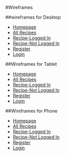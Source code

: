 #Wireframes

##wireframes for Desktop

 - [Homepage](readme-images/wireframes/desktop/homepage-desktop.png)
 - [All Recipes](readme-images/wireframes/desktop/all-recipes-desktop.png)
 - [Recipe-Logged In](readme-images/wireframes/desktop/recipe-logged-in-desktop.png)
 - [Recipe-Not Logged In](readme-images/wireframes/desktop/recipe-not-logged-in-desktop.png)
 - [Register](readme-images/wireframes/desktop/register-desktop.png)
 - [Login](readme-images/wireframes/desktop/login-desktop.png)

##Wireframes for Tablet
 - [Homepage](readme-images/wireframes/tablet/homepage-tablet.png)
 - [All Recipes](readme-images/wireframes/tablet/all-recipes-tablet.png)
 - [Recipe-Logged In](readme-images/wireframes/tablet/recipe-logged-in-tablet.png)
 - [Recipe-Not Logged In](readme-images/wireframes/tablet/recipe-not-logged-in-tablet.png)
 - [Register](readme-images/wireframes/tablet/register-tablet.png)
 - [Login](readme-images/wireframes/tablet/login-tablet.png)

##Wireframes for Phone
- [Homepage](readme-images/wireframes/phone/homepage-phone.png)
 - [All Recipes](readme-images/wireframes/phone/all-recipes-phone.png)
 - [Recipe-Logged In](readme-images/wireframes/phone/recipe-logged-in-phone.png)
 - [Recipe-Not Logged In](readme-images/wireframes/phone/recipe-not-logged-in-phone.png)
 - [Register](readme-images/wireframes/phone/register-phone.png)
 - [Login](readme-images/wireframes/phone/login-phone.png)